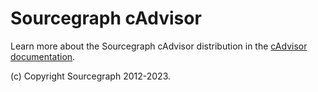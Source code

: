 # Sourcegraph cAdvisor

Learn more about the Sourcegraph cAdvisor distribution in the [cAdvisor documentation](https://docs.sourcegraph.com/dev/background-information/observability/cadvisor).

(c) Copyright Sourcegraph 2012-2023.